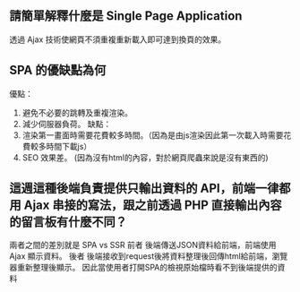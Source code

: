 ## 請簡單解釋什麼是 Single Page Application

透過 Ajax 技術使網頁不須重複重新載入即可達到換頁的效果。

## SPA 的優缺點為何

優點：
1. 避免不必要的跳轉及重複渲染。
2. 減少伺服器負荷。
缺點： 
1. 渲染第一畫面時需要花費較多時間。（因為是由js渲染因此第一次載入時需要花費較多時間下載js）
2. SEO 效果差。  (因為沒有html的內容，對於網頁爬蟲來說是沒有東西的)

## 這週這種後端負責提供只輸出資料的 API，前端一律都用 Ajax 串接的寫法，跟之前透過 PHP 直接輸出內容的留言板有什麼不同？

兩者之間的差別就是 SPA vs SSR
前者 後端傳送JSON資料給前端，前端使用 Ajax 顯示資料。
後者 後端接收到request後將資料整理後回傳html給前端，瀏覽器重新整理後顯示。
因此當使用者打開SPA的檢視原始檔時看不到後端提供的資料